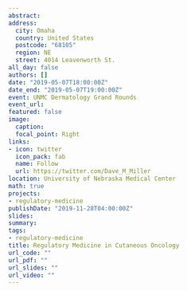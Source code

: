 ```yaml
---
abstract:
address:
  city: Omaha
  country: United States
  postcode: "68105"
  region: NE
  street: 4014 Leavenworth St.
all_day: false
authors: []
date: "2019-05-07T18:00:00Z"
date_end: "2019-05-07T19:00:00Z"
event: UNMC Dermatology Grand Rounds
event_url: 
featured: false
image:
  caption: 
  focal_point: Right
links:
- icon: twitter
  icon_pack: fab
  name: Follow
  url: https://twitter.com/Dave_M_Miller
location: University of Nebraska Medical Center
math: true
projects:
- regulatory-medicine
publishDate: "2019-11-28T04:00:00Z"
slides:  
summary: 
tags:
- regulatory-medicine
title: Regulatory Medicine in Cutaneous Oncology
url_code: ""
url_pdf: ""
url_slides: ""
url_video: ""
---
```

